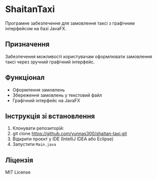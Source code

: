 # ShaitanTaxi

Програмне забезпечення для замовлення таксі з графічним інтерфейсом на базі JavaFX.

## Призначення
Забезпечення можливості користувачам оформлювати замовлення таксі через зручний графічний інтерфейс.

## Функціонал
- Оформлення замовлень
- Збереження замовлень у текстовий файл
- Графічний інтерфейс на JavaFX

## Інструкція зі встановлення
1. Клонувати репозиторій:
2. git clone https://github.com/yunnas300/shaitan-taxi.git
3. Відкрити проєкт у IDE (IntelliJ IDEA або Eclipse)
4. Запустити `Main.java`

## Ліцензія
MIT License